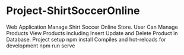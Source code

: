 # Project-ShirtSoccerOnline
Web Application Manage Shirt Soccer Online Store. User Can Manage Products View Products  including Insert Update and Delete Product in Database. 
Project setup
npm install
Compiles and hot-reloads for development
npm run serve
